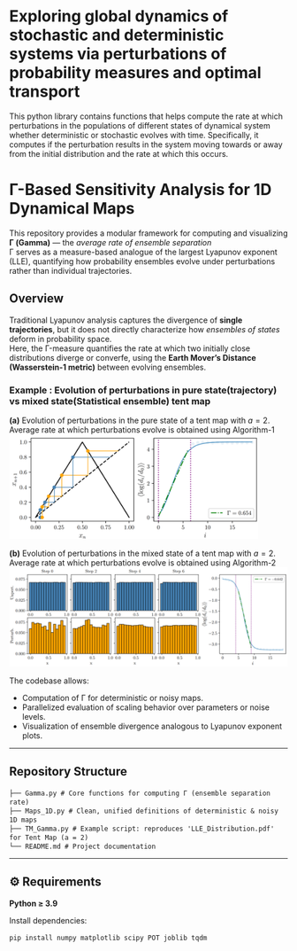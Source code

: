 # Exploring global dynamics of stochastic and deterministic systems via perturbations of probability measures and optimal transport
This python library contains functions that helps compute the rate at which perturbations in the populations of different states of dynamical system whether deterministic or stochastic evolves with time. Specifically, it computes if the perturbation results in the system moving towards or away from the initial distribution and the rate at which this occurs.

# Γ-Based Sensitivity Analysis for 1D Dynamical Maps

This repository provides a modular framework for computing and visualizing **Γ (Gamma)** — the *average rate of ensemble separation*  
Γ serves as a measure-based analogue of the largest Lyapunov exponent (LLE), quantifying how probability ensembles evolve under perturbations rather than individual trajectories.

##  Overview

Traditional Lyapunov analysis captures the divergence of **single trajectories**, but it does not directly characterize how *ensembles of states* deform in probability space.  
Here, the Γ-measure quantifies the rate at which two initially close distributions diverge or converfe, using the **Earth Mover’s Distance (Wasserstein-1 metric)** between evolving ensembles.


###  Example : Evolution of perturbations in pure state(trajectory) vs mixed state(Statistical ensemble) tent map

**(a)** Evolution of perturbations in the pure state of a tent map with $a=2$.  
Average rate at which perturbations evolve is obtained using Algorithm-1  
<img src="LLE_Trajectory.png" width="450">

**(b)** Evolution of perturbations in the mixed state of a tent map with $a=2$.  
Average rate at which perturbations evolve is obtained using Algorithm-2  
<img src="LLE_Distribution.png" width="650">



The codebase allows:
- Computation of Γ for deterministic or noisy maps.
- Parallelized evaluation of scaling behavior over parameters or noise levels.
- Visualization of ensemble divergence analogous to Lyapunov exponent plots.
---

## Repository Structure
```
├── Gamma.py # Core functions for computing Γ (ensemble separation rate)
├── Maps_1D.py # Clean, unified definitions of deterministic & noisy 1D maps
├── TM_Gamma.py # Example script: reproduces 'LLE_Distribution.pdf' for Tent Map (a = 2)
└── README.md # Project documentation

```
---

## ⚙️ Requirements

**Python ≥ 3.9**

Install dependencies:

```bash
pip install numpy matplotlib scipy POT joblib tqdm


